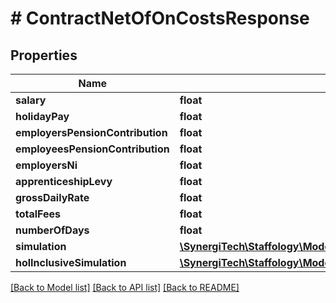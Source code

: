 # # ContractNetOfOnCostsResponse

## Properties

Name | Type | Description | Notes
------------ | ------------- | ------------- | -------------
**salary** | **float** |  | [optional]
**holidayPay** | **float** |  | [optional]
**employersPensionContribution** | **float** |  | [optional]
**employeesPensionContribution** | **float** |  | [optional]
**employersNi** | **float** |  | [optional]
**apprenticeshipLevy** | **float** |  | [optional]
**grossDailyRate** | **float** |  | [optional]
**totalFees** | **float** |  | [optional]
**numberOfDays** | **float** |  | [optional]
**simulation** | [**\SynergiTech\Staffology\Model\ContractNetOfOnCostsSimulationResponse**](ContractNetOfOnCostsSimulationResponse.md) |  | [optional]
**holInclusiveSimulation** | [**\SynergiTech\Staffology\Model\ContractNetOfOnCostsSimulationResponse**](ContractNetOfOnCostsSimulationResponse.md) |  | [optional]

[[Back to Model list]](../../README.md#models) [[Back to API list]](../../README.md#endpoints) [[Back to README]](../../README.md)
